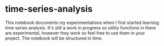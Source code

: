 # time-series-analysis

This notebook documents my experimentations when I first started learning time series analysis. 
It's still a work in progress so utility functions in there are experimental, however they work so feel free to use them in your project.
The notebook will be structured in time.
